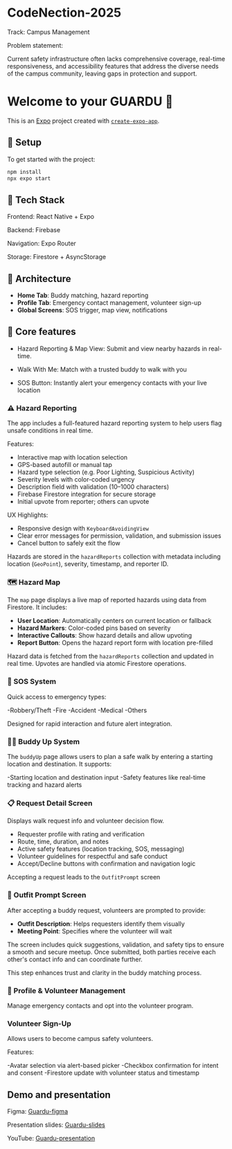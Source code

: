 # CodeNection-2025
Track: Campus Management 

Problem statement: 

Current safety infrastructure often lacks comprehensive coverage, real-time responsiveness, and accessibility features that address the diverse needs of the campus community, leaving gaps in protection and support.


# Welcome to your GUARDU 👋

This is an [Expo](https://expo.dev) project created with [`create-expo-app`](https://www.npmjs.com/package/create-expo-app).

## 🚀 Setup

To get started with the project:

```bash
npm install
npx expo start
```

## 🧰 Tech Stack
Frontend: React Native + Expo

Backend: Firebase

Navigation: Expo Router

Storage: Firestore + AsyncStorage

## 🧠 Architecture

- **Home Tab**: Buddy matching, hazard reporting
- **Profile Tab**: Emergency contact management, volunteer sign-up
- **Global Screens**: SOS trigger, map view, notifications

## 🔑 Core features

- Hazard Reporting & Map View: Submit and view nearby hazards in real-time.

- Walk With Me: Match with a trusted buddy to walk with you

- SOS Button: Instantly alert your emergency contacts with your live location

### ⚠️ Hazard Reporting

The app includes a full-featured hazard reporting system to help users flag unsafe conditions in real time.

Features:
- Interactive map with location selection
- GPS-based autofill or manual tap
- Hazard type selection (e.g. Poor Lighting, Suspicious Activity)
- Severity levels with color-coded urgency
- Description field with validation (10–1000 characters)
- Firebase Firestore integration for secure storage
- Initial upvote from reporter; others can upvote

UX Highlights:
- Responsive design with `KeyboardAvoidingView`
- Clear error messages for permission, validation, and submission issues
- Cancel button to safely exit the flow

Hazards are stored in the `hazardReports` collection with metadata including location (`GeoPoint`), severity, timestamp, and reporter ID.

### 🗺️ Hazard Map

The `map` page displays a live map of reported hazards using data from Firestore. It includes:

- **User Location**: Automatically centers on current location or fallback
- **Hazard Markers**: Color-coded pins based on severity
- **Interactive Callouts**: Show hazard details and allow upvoting
- **Report Button**: Opens the hazard report form with location pre-filled

Hazard data is fetched from the `hazardReports` collection and updated in real time. Upvotes are handled via atomic Firestore operations.

### 🚨 SOS System

Quick access to emergency types:

-Robbery/Theft
-Fire
-Accident
-Medical
-Others

Designed for rapid interaction and future alert integration.

### 🧍‍♂️ Buddy Up System

The `buddyUp` page allows users to plan a safe walk by entering a starting location and destination. It supports:

-Starting location and destination input
-Safety features like real-time tracking and hazard alerts

### 📋 Request Detail Screen

Displays walk request info and volunteer decision flow.

- Requester profile with rating and verification
- Route, time, duration, and notes
- Active safety features (location tracking, SOS, messaging)
- Volunteer guidelines for respectful and safe conduct
- Accept/Decline buttons with confirmation and navigation logic

Accepting a request leads to the `OutfitPrompt` screen

### 👕 Outfit Prompt Screen

After accepting a buddy request, volunteers are prompted to provide:
- **Outfit Description**: Helps requesters identify them visually
- **Meeting Point**: Specifies where the volunteer will wait

The screen includes quick suggestions, validation, and safety tips to ensure a smooth and secure meetup. Once submitted, both parties receive each other's contact info and can coordinate further.

This step enhances trust and clarity in the buddy matching process.

### 👤 Profile & Volunteer Management
Manage emergency contacts and opt into the volunteer program.
 
### Volunteer Sign-Up
Allows users to become campus safety volunteers.

Features:

-Avatar selection via alert-based picker
-Checkbox confirmation for intent and consent
-Firestore update with volunteer status and timestamp

## Demo and presentation
Figma: [Guardu-figma](https://www.figma.com/design/mLcpUZ3HdWBvbSxGnIXSOA/Untitled?node-id=0-1&t=fzLYqizRUc6nplVl-1)

Presentation slides: [Guardu-slides](https://docs.google.com/presentation/d/1eDKEIi2O5Syw7v9Hz6t9k_gjS3hCp5SD/edit?usp=sharing&ouid=113214149090892789609&rtpof=true&sd=true)

YouTube: [Guardu-presentation](https://youtu.be/k-touAUszq8?si=WPy-iBYMNaCJjCP_)
